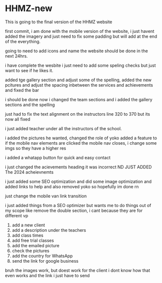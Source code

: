 # HHMZ-new
This is going to the final version of the HHMZ website

first commit, i am done with the mobile version of the website, i just havent added the imagery and just need to fix some padding but will add at the end of the everything.

going to need to add icons and name the website should be done in the next 24hrs.

i have complete the wesbite i just need to add some speling checks but just want to see if he likes it.

added tge gallery section and adjust some of the spelling, added the new pcitures and adjust the spacing inbetween the services and achievements and fixed the bar 

i should be done now i changed the team sections and i added  the gallery sections and the spelling

just had to fix the text alignment on the instructors line 320 to 370 but its now all fixed 

i just added teacher under all the instructors of the school.

i added the pictures he wanted, changed the role of yoko added a feature to if the mobile nav elements are clicked the mobile nav closes, i change some imgs so they have a higher res

i added a whatapp button for quick and easy contact 

i just changed the acievements heading it was incorrect ND JUST ADDED The 2024 acheievnemts 

i just added some SEO optimization and did some image optimization and added links to help and also removed yoko so hopefully im done rn

just change the mobile van link transition

i just added things from a SEO optimizer but wants me to do things out of my scope like remove the double section, i cant because they are for different vp

1. add a new client 
2. add a description under the teachers
3. add class times 
4. add free trial classes
5. add the emailed picture
6. check the pictures 
7. add the country for WhatsApp 
8. send the link for google business

bruh the images work, but doest work for the client i dont know how that even works and the link i just have to send